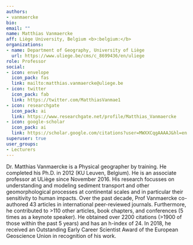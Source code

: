 ```yaml
---
authors:
- vanmaercke
bio:
email: ""
name: Matthias Vanmaercke
aff: Liège University, Belgium <b>:belgium:</b>
organizations:
- name: Department of Geography, University of Liège
  url: https://www.uliege.be/cms/c_8699436/en/uliege
role: Professor
social:
- icon: envelope
  icon_pack: fas
  link: mailto:matthias.vanmaercke@uliege.be
- icon: twitter
  icon_pack: fab
  link: https://twitter.com/MatthiasVanmae1
- icon: researchgate
  icon_pack: ai
  link: https://www.researchgate.net/profile/Matthias_Vanmaercke
- icon: google-scholar
  icon_pack: ai
  link: https://scholar.google.com/citations?user=MWXXCqgAAAAJ&hl=en
superuser: true
user_groups:
- Lecturers
---
```


Dr. Matthias Vanmaercke is a Physical geographer by training. He completed his Ph.D. in 2012 (KU Leuven, Belgium). He is an associate professor at ULiège since November 2016. His research focusses on understanding and modeling sediment transport and other geomorphological processes at continental scales and in particular their sensitivity to human impacts. Over the past decade, Prof Vanmaercke co-authored 43 articles in international peer-reviewed journals. Furthermore, he contributed to >110 other articles, book chapters, and conferences (5 times as a keynote speaker). He obtained over 2200 citations (>1900 of those within the past 5 years) and has an h-index of 24. In 2018, he received an Outstanding Early Career Scientist Award of the European Geoscience Union in recognition of his work.